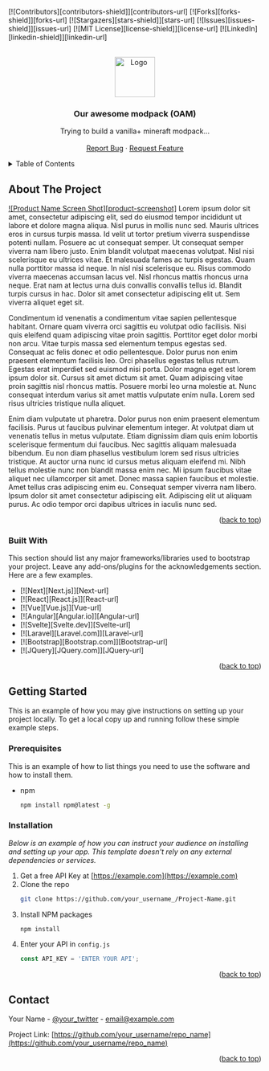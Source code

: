 <!-- Improved compatibility of back to top link: See: https://github.com/othneildrew/Best-README-Template/pull/73 -->
<a name="readme-top"></a>
<!--
*** Thanks for checking out the Best-README-Template. If you have a suggestion
*** that would make this better, please fork the repo and create a pull request
*** or simply open an issue with the tag "enhancement".
*** Don't forget to give the project a star!
*** Thanks again! Now go create something AMAZING! :D
-->



<!-- PROJECT SHIELDS -->
<!--
*** I'm using markdown "reference style" links for readability.
*** Reference links are enclosed in brackets [ ] instead of parentheses ( ).
*** See the bottom of this document for the declaration of the reference variables
*** for contributors-url, forks-url, etc. This is an optional, concise syntax you may use.
*** https://www.markdownguide.org/basic-syntax/#reference-style-links
-->
[![Contributors][contributors-shield]][contributors-url]
[![Forks][forks-shield]][forks-url]
[![Stargazers][stars-shield]][stars-url]
[![Issues][issues-shield]][issues-url]
[![MIT License][license-shield]][license-url]
[![LinkedIn][linkedin-shield]][linkedin-url]



<!-- PROJECT LOGO -->
<br />
<div align="center">
  <a href="https://github.com/othneildrew/Best-README-Template">
    <img src="images/logo.png" alt="Logo" width="80" height="80">
  </a>

  <h3 align="center">Our awesome modpack (OAM)</h3>

  <p align="center">
    Trying to build a vanilla+ mineraft modpack... 
    <br />
    <br />
    <a href="https://github.com/othneildrew/Best-README-Template/issues">Report Bug</a>
    ·
    <a href="https://github.com/othneildrew/Best-README-Template/issues">Request Feature</a>
  </p>
</div>



<!-- TABLE OF CONTENTS -->
<details>
  <summary>Table of Contents</summary>
  <ol>
    <li>
      <a href="#about-the-project">About The Project</a>
      <ul>
        <li><a href="#built-with">Built With</a></li>
      </ul>
    </li>
    <li>
      <a href="#getting-started">Getting Started</a>
      <ul>
        <li><a href="#prerequisites">Prerequisites</a></li>
        <li><a href="#installation">Installation</a></li>
      </ul>
    </li>
    <li><a href="#contact">Contact</a></li>
  </ol>
</details>



<!-- ABOUT THE PROJECT -->
## About The Project

[![Product Name Screen Shot][product-screenshot]](https://example.com)
Lorem ipsum dolor sit amet, consectetur adipiscing elit, sed do eiusmod tempor incididunt ut labore et dolore magna aliqua. Nisl purus in mollis nunc sed. Mauris ultrices eros in cursus turpis massa. Id velit ut tortor pretium viverra suspendisse potenti nullam. Posuere ac ut consequat semper. Ut consequat semper viverra nam libero justo. Enim blandit volutpat maecenas volutpat. Nisl nisi scelerisque eu ultrices vitae. Et malesuada fames ac turpis egestas. Quam nulla porttitor massa id neque. In nisl nisi scelerisque eu. Risus commodo viverra maecenas accumsan lacus vel. Nisl rhoncus mattis rhoncus urna neque. Erat nam at lectus urna duis convallis convallis tellus id. Blandit turpis cursus in hac. Dolor sit amet consectetur adipiscing elit ut. Sem viverra aliquet eget sit.

Condimentum id venenatis a condimentum vitae sapien pellentesque habitant. Ornare quam viverra orci sagittis eu volutpat odio facilisis. Nisi quis eleifend quam adipiscing vitae proin sagittis. Porttitor eget dolor morbi non arcu. Vitae turpis massa sed elementum tempus egestas sed. Consequat ac felis donec et odio pellentesque. Dolor purus non enim praesent elementum facilisis leo. Orci phasellus egestas tellus rutrum. Egestas erat imperdiet sed euismod nisi porta. Dolor magna eget est lorem ipsum dolor sit. Cursus sit amet dictum sit amet. Quam adipiscing vitae proin sagittis nisl rhoncus mattis. Posuere morbi leo urna molestie at. Nunc consequat interdum varius sit amet mattis vulputate enim nulla. Lorem sed risus ultricies tristique nulla aliquet.

Enim diam vulputate ut pharetra. Dolor purus non enim praesent elementum facilisis. Purus ut faucibus pulvinar elementum integer. At volutpat diam ut venenatis tellus in metus vulputate. Etiam dignissim diam quis enim lobortis scelerisque fermentum dui faucibus. Nec sagittis aliquam malesuada bibendum. Eu non diam phasellus vestibulum lorem sed risus ultricies tristique. At auctor urna nunc id cursus metus aliquam eleifend mi. Nibh tellus molestie nunc non blandit massa enim nec. Mi ipsum faucibus vitae aliquet nec ullamcorper sit amet. Donec massa sapien faucibus et molestie. Amet tellus cras adipiscing enim eu. Consequat semper viverra nam libero. Ipsum dolor sit amet consectetur adipiscing elit. Adipiscing elit ut aliquam purus. Ac odio tempor orci dapibus ultrices in iaculis nunc sed.


<p align="right">(<a href="#readme-top">back to top</a>)</p>



### Built With

This section should list any major frameworks/libraries used to bootstrap your project. Leave any add-ons/plugins for the acknowledgements section. Here are a few examples.

* [![Next][Next.js]][Next-url]
* [![React][React.js]][React-url]
* [![Vue][Vue.js]][Vue-url]
* [![Angular][Angular.io]][Angular-url]
* [![Svelte][Svelte.dev]][Svelte-url]
* [![Laravel][Laravel.com]][Laravel-url]
* [![Bootstrap][Bootstrap.com]][Bootstrap-url]
* [![JQuery][JQuery.com]][JQuery-url]

<p align="right">(<a href="#readme-top">back to top</a>)</p>



<!-- GETTING STARTED -->
## Getting Started

This is an example of how you may give instructions on setting up your project locally.
To get a local copy up and running follow these simple example steps.

### Prerequisites

This is an example of how to list things you need to use the software and how to install them.
* npm
  ```sh
  npm install npm@latest -g
  ```

### Installation

_Below is an example of how you can instruct your audience on installing and setting up your app. This template doesn't rely on any external dependencies or services._

1. Get a free API Key at [https://example.com](https://example.com)
2. Clone the repo
   ```sh
   git clone https://github.com/your_username_/Project-Name.git
   ```
3. Install NPM packages
   ```sh
   npm install
   ```
4. Enter your API in `config.js`
   ```js
   const API_KEY = 'ENTER YOUR API';
   ```

<p align="right">(<a href="#readme-top">back to top</a>)</p>


<!-- CONTACT -->
## Contact

Your Name - [@your_twitter](https://twitter.com/your_username) - email@example.com

Project Link: [https://github.com/your_username/repo_name](https://github.com/your_username/repo_name)

<p align="right">(<a href="#readme-top">back to top</a>)</p>



